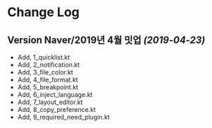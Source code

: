 Change Log
==========

Version Naver/2019년 4월 밋업 *(2019-04-23)*
----------------------------
 
* Add, 1_quicklist.kt
* Add, 2_notification.kt
* Add, 3_file_color.kt
* Add, 4_file_format.kt
* Add, 5_breakpoint.kt
* Add, 6_inject_language.kt
* Add, 7_layout_editor.kt
* Add, 8_copy_preference.kt
* Add, 9_required_need_plugin.kt